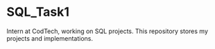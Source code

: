 # SQL_Task1
Intern at CodTech, working on SQL projects. This repository stores my projects and implementations.
